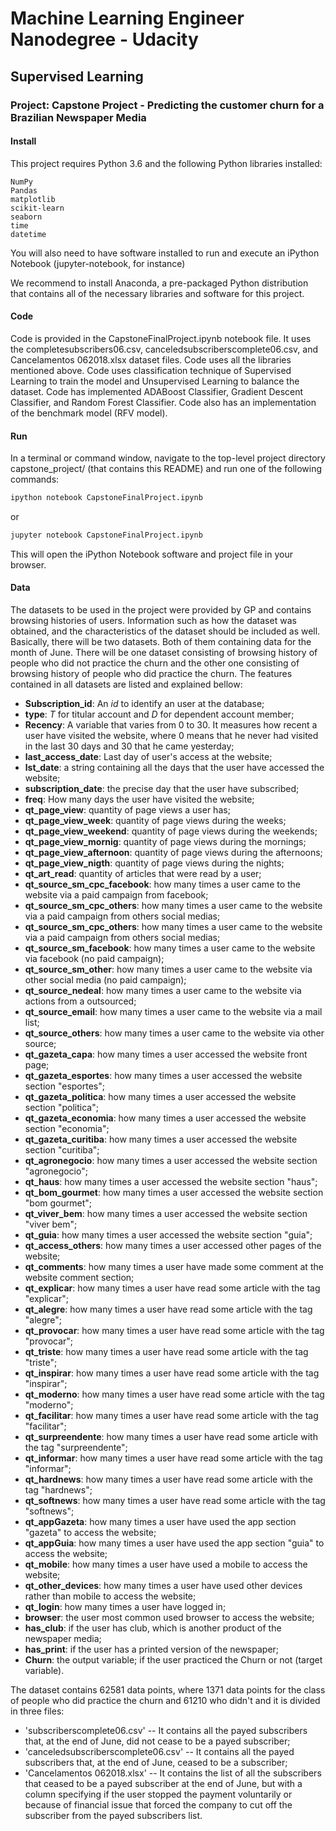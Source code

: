 # Machine Learning Engineer Nanodegree - Udacity

## Supervised Learning

### Project: Capstone Project - Predicting the customer churn for a Brazilian Newspaper Media

####  Install

This project requires Python 3.6 and the following Python libraries installed:

    NumPy
    Pandas
    matplotlib
    scikit-learn
    seaborn
    time
    datetime

You will also need to have software installed to run and execute an iPython Notebook (jupyter-notebook, for instance)

We recommend to install Anaconda, a pre-packaged Python distribution that contains all of the necessary libraries and software for this project.

#### Code

Code is provided in the CapstoneFinalProject.ipynb notebook file. It uses the completesubscribers06.csv, canceledsubscriberscomplete06.csv, and Cancelamentos 062018.xlsx dataset files. Code uses all the libraries mentioned above. Code uses classification technique of Supervised Learning to train the model and Unsupervised Learning to balance the dataset. Code has implemented ADABoost Classifier, Gradient Descent Classifier, and Random Forest Classifier. Code also has an implementation of the benchmark model (RFV model).

#### Run

In a terminal or command window, navigate to the top-level project directory capstone_project/ (that contains this README) and run one of the following commands:


```python
ipython notebook CapstoneFinalProject.ipynb
```

or


```python
jupyter notebook CapstoneFinalProject.ipynb
```

This will open the iPython Notebook software and project file in your browser.


#### Data

The datasets to be used in the project were provided by GP and contains browsing histories of users. Information such as how the dataset was obtained, and the characteristics of the dataset should be included as well. Basically, there will be two datasets. Both of them containing data for the month of June. There will be one dataset consisting of browsing history of people who did not practice the churn and the other one consisting of browsing history of people who did practice the churn. The features contained in all datasets are listed and explained bellow:

- **Subscription_id**: An *id* to identify an user at the database;
- **type**: *T* for titular account and *D* for dependent account member;
- **Recency**: A variable that varies from 0 to 30. It measures how recent a user have visited the website, where 0 means that he never had visited in the last 30 days and 30 that he came yesterday;
- **last_access_date**: Last day of user's access at the website;
- **lst_date**: a string containing all the days that the user have accessed the website;
- **subscription_date**: the precise day that the user have subscribed;
- **freq**: How many days the user have visited the website;
- **qt_page_view**: quantity of page views a user has;
- **qt_page_view_week**: quantity of page views during the weeks;
- **qt_page_view_weekend**: quantity of page views during the weekends;
- **qt_page_view_mornig**: quantity of page views during the mornings;
- **qt_page_view_afternoon**: quantity of page views during the afternoons;
- **qt_page_view_nigth**: quantity of page views during the nights;
- **qt_art_read**: quantity of articles that were read by a user;
- **qt_source_sm_cpc_facebook**: how many times a user came to the website via a paid campaign from facebook;
- **qt_source_sm_cpc_others**: how many times a user came to the website via a paid campaign from others social medias;
- **qt_source_sm_cpc_others**: how many times a user came to the website via a paid campaign from others social medias;
- **qt_source_sm_facebook**: how many times a user came to the website via facebook (no paid campaign);
- **qt_source_sm_other**: how many times a user came to the website via other social media (no paid campaign);
- **qt_source_nedeal**: how many times a user came to the website via actions from a outsourced;
- **qt_source_email**: how many times a user came to the website via a mail list;
- **qt_source_others**: how many times a user came to the website via other source;
- **qt_gazeta_capa**: how many times a user accessed the website front page;
- **qt_gazeta_esportes**: how many times a user accessed the website section "esportes";
- **qt_gazeta_politica**: how many times a user accessed the website section "politica";
- **qt_gazeta_economia**: how many times a user accessed the website section "economia";
- **qt_gazeta_curitiba**: how many times a user accessed the website section "curitiba"; 
- **qt_agronegocio**: how many times a user accessed the website section "agronegocio";
- **qt_haus**: how many times a user accessed the website section "haus";
- **qt_bom_gourmet**: how many times a user accessed the website section "bom gourmet";
- **qt_viver_bem**: how many times a user accessed the website section "viver bem";	
- **qt_guia**: how many times a user accessed the website section "guia";	
- **qt_access_others**: how many times a user accessed other pages of the website;
- **qt_comments**: how many times a user have made some comment at the website comment section;
- **qt_explicar**: how many times a user have read some article with the tag "explicar";
- **qt_alegre**: how many times a user have read some article with the tag "alegre";
- **qt_provocar**: how many times a user have read some article with the tag "provocar";
- **qt_triste**: how many times a user have read some article with the tag "triste";
- **qt_inspirar**: how many times a user have read some article with the tag "inspirar";
- **qt_moderno**: how many times a user have read some article with the tag "moderno";
- **qt_facilitar**: how many times a user have read some article with the tag "facilitar";
- **qt_surpreendente**: how many times a user have read some article with the tag "surpreendente";
- **qt_informar**: how many times a user have read some article with the tag "informar";
- **qt_hardnews**: how many times a user have read some article with the tag "hardnews";
- **qt_softnews**: how many times a user have read some article with the tag "softnews";
- **qt_appGazeta**: how many times a user have used the app section "gazeta" to access the website;
- **qt_appGuia**: how many times a user have used the app section "guia" to access the website;
- **qt_mobile**: how many times a user have used a mobile to access the website;
- **qt_other_devices**: how many times a user have used other devices rather than mobile to access the website;
- **qt_login**: how many times a user have logged in;
- **browser**: the user most common used browser to access the website;
- **has_club**: if the user has club, which is another product of the newspaper media;
- **has_print**: if the user has a printed version of the newspaper;
- **Churn**: the output variable; if the user practiced the Churn or not (target variable).

The dataset contains 62581 data points, where 1371 data points for the class of people who did practice the churn and 61210 who didn't and it is divided in three files:

- 'subscriberscomplete06.csv' -- It contains all the payed subscribers that, at the end of June, did not cease to be a payed subscriber; 
- 'canceledsubscriberscomplete06.csv' -- It contains all the payed subscribers that, at the end of June, ceased to be a subscriber;
- 'Cancelamentos 062018.xlsx' -- It contains the list of all the subscribers that ceased to be a payed subscriber at the end of June, but with a column specifying if the user stopped the payment voluntarily or because of financial issue that forced the company to cut off the subscriber from the payed subscribers list.
